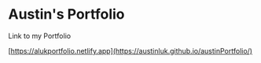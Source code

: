# Austin's Portfolio

Link to my Portfolio

[https://alukportfolio.netlify.app](https://austinluk.github.io/austinPortfolio/)
